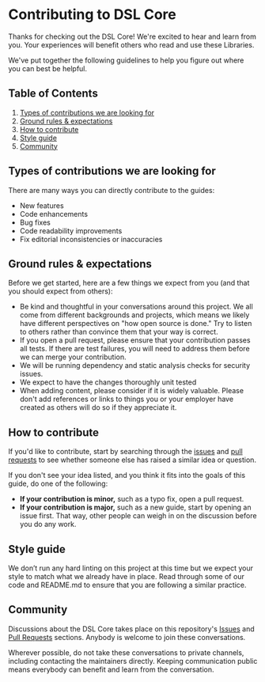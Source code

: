 # Contributing to DSL Core

Thanks for checking out the DSL Core! We're excited to hear and learn from you. Your experiences will 
benefit others who read and use these Libraries.

We've put together the following guidelines to help you figure out where you can best be helpful.

## Table of Contents
1. [Types of contributions we are looking for](#types-of-contributions-we-are-looking-for)
1. [Ground rules & expectations](#ground-rules--expectations)
1. [How to contribute](#how-to-contribute)
1. [Style guide](#style-guide)
1. [Community](#community)

## Types of contributions we are looking for
There are many ways you can directly contribute to the guides:

* New features
* Code enhancements
* Bug fixes
* Code readability improvements
* Fix editorial inconsistencies or inaccuracies

## Ground rules & expectations

Before we get started, here are a few things we expect from you (and that you should expect from others):

* Be kind and thoughtful in your conversations around this project. We all come from different backgrounds and 
projects, which means we likely have different perspectives on "how open source is done." Try to listen to others 
rather than convince them that your way is correct.
* If you open a pull request, please ensure that your contribution passes all tests. If there are test failures, you 
will need to address them before we can merge your contribution.
* We will be running dependency and static analysis checks for security issues.
* We expect to have the changes thoroughly unit tested
* When adding content, please consider if it is widely valuable. Please don't add references or links to things you or 
your employer have created as others will do so if they appreciate it.

## How to contribute

If you'd like to contribute, start by searching through the [issues](https://github.com/EliLillyCo/CIRR_DSL_Core/issues) 
and [pull requests](https://github.com/EliLillyCo/CIRR_DSL_Core/pulls) to see whether someone else has raised a 
similar idea or question.

If you don't see your idea listed, and you think it fits into the goals of this guide, do one of the following:
* **If your contribution is minor,** such as a typo fix, open a pull request.
* **If your contribution is major,** such as a new guide, start by opening an issue first. That way, other people can 
weigh in on the discussion before you do any work.

## Style guide
We don’t run any hard linting on this project at this time but we expect your style to match what we already have in place. 
Read through some of our code and README.md to ensure that you are following a similar practice.

## Community

Discussions about the DSL Core takes place on this repository's 
[Issues](https://github.com/EliLillyCo/CIRR_DSL_Core/issues) and 
[Pull Requests](https://github.com/EliLillyCo/CIRR_DSL_Core/pulls) sections. 
Anybody is welcome to join these conversations.

Wherever possible, do not take these conversations to private channels, including contacting the maintainers directly. 
Keeping communication public means everybody can benefit and learn from the conversation.
